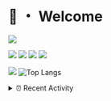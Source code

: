 # 👋 ・ Welcome
![](https://komarev.com/ghpvc/?username=Lorenzo0111)

![](https://img.shields.io/badge/Java-ED8B00?style=for-the-badge&logo=java&logoColor=white)
![](https://img.shields.io/badge/JavaScript-323330?style=for-the-badge&logo=javascript&logoColor=F7DF1E)
![](https://img.shields.io/badge/Node.js-339933?style=for-the-badge&logo=nodedotjs&logoColor=white)
![](https://img.shields.io/badge/React-20232A?style=for-the-badge&logo=react&logoColor=61DAFB)

[![](https://github-readme-stats.vercel.app/api?username=Lorenzo0111&show_icons=true&count_private=true)](https://github.com/Lorenzo0111)
![Top Langs](https://github-readme-stats.vercel.app/api/top-langs/?username=Lorenzo0111&layout=compact)

<details>
<summary>⏰ Recent Activity</summary>

<!--RECENT_ACTIVITY:start-->
1. ![issueClosed] **Issue closed:** [Lorenzo0111/SpigotUpdatesBot#9](https://github.com/Lorenzo0111/SpigotUpdatesBot/issues/9)
2. ![repoCreated] Created new repository [Lorenzo0111/Nova](https://github.com/Lorenzo0111/Nova)
3. ![release] Released [v2.2](https://github.com/Lorenzo0111/RocketPlaceholders/releases/tag/2.2) in [Lorenzo0111/RocketPlaceholders](https://github.com/Lorenzo0111/RocketPlaceholders)
4. ![prClosed] **Pull request closed:** [Lorenzo0111/RocketPlaceholders#83](https://github.com/Lorenzo0111/RocketPlaceholders/pull/83)
5. ![prMerged] **Pull request merged:** [Lorenzo0111/MultiLang#80](https://github.com/Lorenzo0111/MultiLang/pull/80)
6. ![prMerged] **Pull request merged:** [Lorenzo0111/MultiLang#81](https://github.com/Lorenzo0111/MultiLang/pull/81)
7. ![repoCreated] Created new repository [Lorenzo0111/QAVWiki](https://github.com/Lorenzo0111/QAVWiki)
8. ![issueOpened] **Issue opened:** [Lorenzo0111/SpigotUpdatesBot#9](https://github.com/Lorenzo0111/SpigotUpdatesBot/issues/9)
9. ![prMerged] **Pull request merged:** [Lorenzo0111/SpigotUpdatesBot#5](https://github.com/Lorenzo0111/SpigotUpdatesBot/pull/5)
10. ![release] Released [v2.4 - Fixes and features](https://github.com/Lorenzo0111/RocketJoin/releases/tag/2.4) in [Lorenzo0111/RocketJoin](https://github.com/Lorenzo0111/RocketJoin)
<!--RECENT_ACTIVITY:end-->


<!--RECENT_ACTIVITY:last_update-->
Last Updated: Tuesday, April 19th, 2022, 12:26:25 PM
<!--RECENT_ACTIVITY:last_update_end-->
</details>

[issueOpened]: https://cdn.jsdelivr.net/gh/Readme-Workflows/Readme-Icons@main/icons/octicons/IssueOpenedOld.svg
[issueClosed]: https://cdn.jsdelivr.net/gh/Readme-Workflows/Readme-Icons@main/icons/octicons/IssueClosedOld.svg

[prOpened]: https://cdn.jsdelivr.net/gh/Readme-Workflows/Readme-Icons@main/icons/octicons/PullRequestOpened.svg
[prClosed]: https://cdn.jsdelivr.net/gh/Readme-Workflows/Readme-Icons@main/icons/octicons/PullRequestClosed.svg
[prMerged]: https://cdn.jsdelivr.net/gh/Readme-Workflows/Readme-Icons@main/icons/octicons/PullRequestMerged.svg

[comment]: https://cdn.jsdelivr.net/gh/Readme-Workflows/Readme-Icons@main/icons/octicons/Comment.svg

[changesRequested]: https://cdn.jsdelivr.net/gh/Readme-Workflows/Readme-Icons@main/icons/octicons/RequestedChanges.svg
[approved]: https://cdn.jsdelivr.net/gh/Readme-Workflows/Readme-Icons@main/icons/octicons/ApprovedChanges.svg

[repoCreated]: https://cdn.jsdelivr.net/gh/Readme-Workflows/Readme-Icons@main/icons/octicons/Repository.svg
[release]: https://cdn.jsdelivr.net/gh/Readme-Workflows/Readme-Icons@main/icons/octicons/Release.svg
[star]: https://cdn.jsdelivr.net/gh/Readme-Workflows/Readme-Icons@main/icons/octicons/StarredRepository.svg
[wiki]: https://cdn.jsdelivr.net/gh/Readme-Workflows/Readme-Icons@main/icons/octicons/Wiki.svg
[fork]: https://cdn.jsdelivr.net/gh/Readme-Workflows/Readme-Icons@main/icons/octicons/ForkedRepository.svg
[people]: https://cdn.jsdelivr.net/gh/Readme-Workflows/Readme-Icons@main/icons/octicons/People.svg
